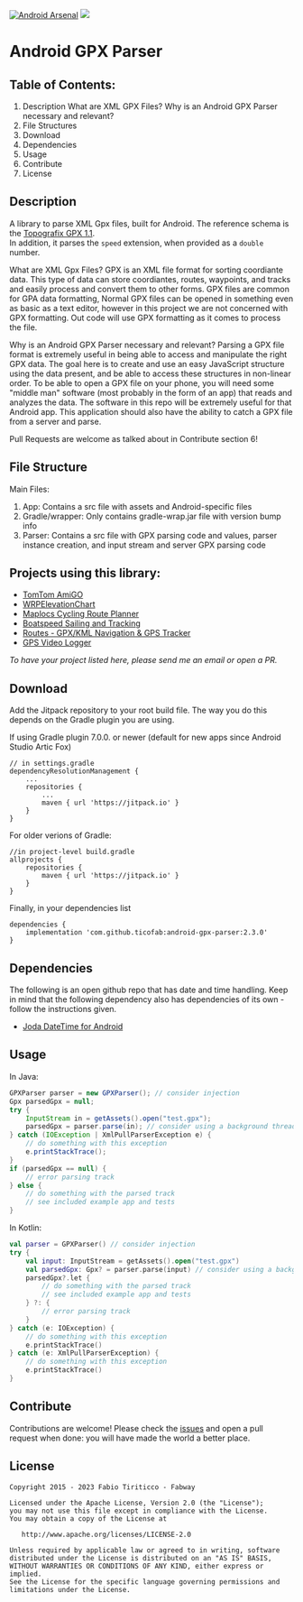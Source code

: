 [![Android Arsenal](https://img.shields.io/badge/Android%20Arsenal-android--gpx--parser-green.svg?style=flat)](https://android-arsenal.com/details/1/2500)
[![](https://jitpack.io/v/ticofab/android-gpx-parser.svg)](https://jitpack.io/#ticofab/android-gpx-parser)

# Android GPX Parser

## Table of Contents:
1. Description
    What are XML GPX Files? 
    Why is an Android GPX Parser necessary and relevant?
2. File Structures
3. Download
4. Dependencies
5. Usage
6. Contribute
7. License 


## Description
A library to parse XML Gpx files, built for Android. The reference schema is the [Topografix GPX 1.1](http://www.topografix.com/GPX/1/1/).  
In addition, it parses the `speed` extension, when provided as a `double` number.

What are XML Gpx Files? 
GPX is an XML file format for sorting coordiante data. This type of data can store coordiantes, routes, waypoints, and tracks and easily process and convert them to other forms. GPX files are common for GPA data formatting, Normal GPX files can be opened in something even as basic as a text editor, however in this project we are not concerned with GPX formatting. Out code will use GPX formatting as it comes to process the file. 

Why is an Android GPX Parser necessary and relevant?
Parsing a GPX file format is extremely useful in being able to access and manipulate the right GPX data. The goal here is to create and use an easy JavaScript structure using the data present, and be able to access these structures in non-linear order. To be able to open a GPX file on your phone, you will need some "middle man" software (most probably in the form of an app) that reads and analyzes the data. The software in this repo will be extremely useful for that Android app. This application should also have the ability to catch a GPX file from a server and parse. 

Pull Requests are welcome as talked about in Contribute section 6! 


## File Structure
Main Files: 
1. App: Contains a src file with assets and Android-specific files
2. Gradle/wrapper: Only contains gradle-wrap.jar file with version bump info
3. Parser: Contains a src file with GPX parsing code and values, parser instance creation, and input stream and server GPX parsing code


## Projects using this library:

* [TomTom AmiGO](https://play.google.com/store/apps/details?id=com.tomtom.speedcams.android.map)
* [WRPElevationChart](https://play.google.com/store/apps/details?id=de.wrpsoft.wrpelevationchartmaker&hl=de&gl=US)
* [Maplocs Cycling Route Planner](https://play.google.com/store/apps/details?id=abhiank.maplocs)
* [Boatspeed Sailing and Tracking](https://play.google.com/store/apps/details?id=de.herberlin.boatspeed&hl=de)
* [Routes - GPX/KML Navigation & GPS Tracker](https://play.google.com/store/apps/details?id=de.flosdorf.routenavigation&hl=de)
* [GPS Video Logger](https://play.google.com/store/apps/details?id=app.gps_video_logger)

_To have your project listed here, please send me an email or open a PR._

## Download

Add the Jitpack repository to your root build file. The way you do this depends on the Gradle plugin you are using.

If using Gradle plugin 7.0.0. or newer (default for new apps since Android Studio Artic Fox)
```
// in settings.gradle
dependencyResolutionManagement {
    ...
    repositories {
        ...
        maven { url 'https://jitpack.io' }
    }
}
```

For older verions of Gradle: 
```
//in project-level build.gradle
allprojects {
    repositories {
        maven { url 'https://jitpack.io' }
    }
}
```

Finally, in your dependencies list

```
dependencies {
    implementation 'com.github.ticofab:android-gpx-parser:2.3.0'
}
```

## Dependencies

The following is an open github repo that has date and time handling. Keep in mind that the following dependency also has dependencies of its own - follow the instructions given.

* [Joda DateTime for Android](https://github.com/dlew/joda-time-android)

## Usage

In Java:

```java
GPXParser parser = new GPXParser(); // consider injection
Gpx parsedGpx = null;
try {
    InputStream in = getAssets().open("test.gpx");
    parsedGpx = parser.parse(in); // consider using a background thread
} catch (IOException | XmlPullParserException e) {
    // do something with this exception
    e.printStackTrace();
}
if (parsedGpx == null) {
    // error parsing track
} else {
    // do something with the parsed track
    // see included example app and tests
}
```

In Kotlin:

```kotlin
val parser = GPXParser() // consider injection
try {
    val input: InputStream = getAssets().open("test.gpx")
    val parsedGpx: Gpx? = parser.parse(input) // consider using a background thread
    parsedGpx?.let {
        // do something with the parsed track
        // see included example app and tests
    } ?: {
        // error parsing track
    }
} catch (e: IOException) {
    // do something with this exception
    e.printStackTrace()
} catch (e: XmlPullParserException) {
    // do something with this exception
    e.printStackTrace()
}
```

## Contribute

Contributions are welcome! Please check the [issues](https://github.com/ticofab/android-gpx-parser/issues) and open a pull request when done: you will have made the world a better place.

## License

    Copyright 2015 - 2023 Fabio Tiriticco - Fabway

    Licensed under the Apache License, Version 2.0 (the "License");
    you may not use this file except in compliance with the License.
    You may obtain a copy of the License at

       http://www.apache.org/licenses/LICENSE-2.0

    Unless required by applicable law or agreed to in writing, software
    distributed under the License is distributed on an "AS IS" BASIS,
    WITHOUT WARRANTIES OR CONDITIONS OF ANY KIND, either express or implied.
    See the License for the specific language governing permissions and
    limitations under the License.
